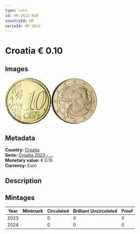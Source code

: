```yaml
---
type: coin
id: HR-2023-010
countryId: HR
serieId: HR-2023
---
```


# Croatia € 0.10

## Images

<img src="../../../Images/common-2007-010.webp" height="150" alt="Front image"><img src="Images/croatia-2023-010.webp" height="150" alt="Back image">

## Metadata

**Country:** [Croatia](../index.md)\
**Serie:** [Croatia 2023 - ...](index.md)\
**Monetary value:** € 0.10\
**Currency:** Euro

## Description

## Mintages

| Year | Mintmark | Circulated | Brilliant Uncirculated | Proof |
| ---- | -------- | ---------- | ---------------------- | ----- |
| 2023 |          | 0          | 0                      | 0     |
| 2024 |          | 0          | 0                      | 0     |
